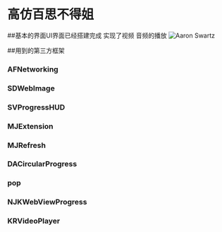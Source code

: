 # 高仿百思不得姐

##基本的界面UI界面已经搭建完成 实现了视频 音频的播放
![Aaron Swartz](raw.githubusercontent.com/flys66/qch/master/image/care.png)

##用到的第三方框架
### AFNetworking
### SDWebImage
### SVProgressHUD
### MJExtension
### MJRefresh
### DACircularProgress
### pop
### NJKWebViewProgress
### KRVideoPlayer
